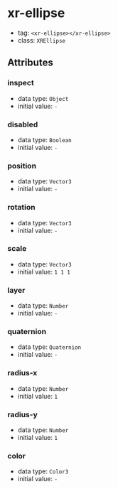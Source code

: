 
# xr-ellipse

- tag: `<xr-ellipse></xr-ellipse>`
- class: `XREllipse`

## Attributes


### inspect

- data type: `Object`
- initial value: `-`

  

### disabled

- data type: `Boolean`
- initial value: `-`

  

### position

- data type: `Vector3`
- initial value: `-`

  

### rotation

- data type: `Vector3`
- initial value: `-`

  

### scale

- data type: `Vector3`
- initial value: `1 1 1`

  

### layer

- data type: `Number`
- initial value: `-`

  

### quaternion

- data type: `Quaternion`
- initial value: `-`

  

### radius-x

- data type: `Number`
- initial value: `1`

  

### radius-y

- data type: `Number`
- initial value: `1`

  

### color

- data type: `Color3`
- initial value: `-`

  
